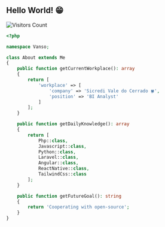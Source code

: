 ## Hello World! 😁
![Visitors Count](https://visitor-badge.glitch.me/badge?page_id=VandersonCarniel.visitor-badge&left_text=Visitors)

```php
<?php

namespace Vanso;

class About extends Me
{
    public function getCurrentWorkplace(): array
    {
        return [
            'workplace' => [
                'company' => 'Sicredi Vale do Cerrado 🍀',
                'position' => 'BI Analyst'         
            ]
        ];
    }

    public function getDailyKnowledge(): array
    {
        return [
            Php::class,
            Javascript::class,
            Python::class,
            Laravel::class,
            Angular::class,
            ReactNative::class,
            TailwindCss::class
        ];
    }

    public function getFutureGoal(): string
    {
        return 'Cooperating with open-source';
    }
}
```

